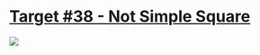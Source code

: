 # [Target #38 - Not Simple Square](https://cssbattle.dev/play/38)

![](https://cssbattle.dev/targets/38.png)

